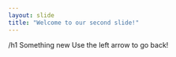 ```yaml
---
layout: slide
title: "Welcome to our second slide!"
---
```

/h1 Something new
Use the left arrow to go back!
